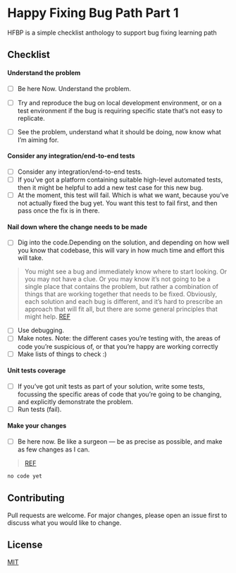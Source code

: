# Happy Fixing Bug Path Part 1

HFBP is a simple checklist anthology to support bug fixing learning path

## Checklist

#### Understand the problem

- [ ] Be here Now. Understand the problem.
- [ ] Try and reproduce the bug on local development environment, or on a test environment if the bug is requiring specific state that’s not easy to replicate.
- [ ] See the problem, understand what it should be doing, now know what I’m aiming for.


#### Consider any integration/end-to-end tests

- [ ] Consider any integration/end-to-end tests.
- [ ] If you’ve got a platform containing suitable high-level automated tests, then it might be helpful to add a new test case for this new bug.
- [ ] At the moment, this test will fail. Which is what we want, because you’ve not actually fixed the bug yet. You want this test to fail first, and then pass once the fix is in there.

#### Nail down where the change needs to be made

- [ ] Dig into the code.Depending on the solution, and depending on how well you know that codebase, this will vary in how much time and effort this will take.

> You might see a bug and immediately know where to start looking. Or you may not have a clue. Or you may know it’s not going to be a single place that contains the problem, but rather a combination of things that are working together that needs to be fixed. Obviously, each solution and each bug is different, and it’s hard to prescribe an approach that will fit all, but there are some general principles that might help. [REF](https://jamie-burns.medium.com/a-short-guide-to-fixing-bugs-in-software-764fc31bb0e5)

- [ ] Use debugging.
- [ ] Make notes. Note: the different cases you’re testing with, the areas of code you’re suspicious of, or that you’re happy are working correctly
- [ ] Make lists of things to check :)

#### Unit tests coverage

- [ ] If you’ve got unit tests as part of your solution, write some tests, focussing the specific areas of code that you’re going to be changing, and explicitly demonstrate the problem. 
- [ ] Run tests (fail).

#### Make your changes

- [ ] Be here now. Be like a surgeon — be as precise as possible, and make as few changes as I can.

>[REF](https://jamie-burns.medium.com/a-short-guide-to-fixing-bugs-in-software-764fc31bb0e5)


```bash
no code yet
```

## Contributing

Pull requests are welcome. For major changes, please open an issue first
to discuss what you would like to change.

## License

[MIT](https://choosealicense.com/licenses/mit/)